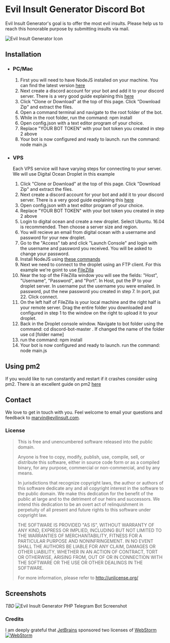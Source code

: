 # Evil Insult Generator Discord Bot

Evil Insult Generator's goal is to offer the most evil insults. Please help us to reach this honorable purpose by submitting insults
via mail.

![Evil Insult Generator Icon](https://cloud.githubusercontent.com/assets/22981912/19600664/5521d010-97a6-11e6-9f67-fec931b199d7.png)

## Installation


*	### PC/Mac
    1. First you will need to have NodeJS installed on your machine. You can find the latest version [here](https://nodejs.org/en/)
    2. Next create a discord account for your bot and add it to your discord server. There is a very good guide explaining this [here](https://github.com/reactiflux/discord-irc/wiki/Creating-a-discord-bot-&-getting-a-token)
	3. Click "Clone or Download" at the top of this page. Click "Download Zip" and extract the files.
	4. Open a command terminal and navigate to the root folder of the bot.
	5. While in the root folder, run the command: npm install
	6. Open config.json with a text editor program of your choice.
	7. Replace "YOUR BOT TOKEN" with your bot token you created in step 2 above
	8. Your bot is now configured and ready to launch. run the command: node main.js

*	### VPS
    Each VPS service will have varying steps for connecting to your server. We will use Digital Ocean Droplet in this example
    1. Click "Clone or Download" at the top of this page. Click "Download Zip" and extract the files.
    2. Next create a discord account for your bot and add it to your discord server. There is a very good guide explaining this [here](https://github.com/reactiflux/discord-irc/wiki/Creating-a-discord-bot-&-getting-a-token)
    3. Open config.json with a text editor program of your choice.
	4. Replace "YOUR BOT TOKEN" with your bot token you created in step 2 above
	5. Login to digital ocean and create a new droplet. Select Ubuntu. 16.04 is recommended. Then choose a server size and region.
	6. You will recieve an email from digital ocean with a username and password for your new droplet.
	7. Go to the "Access" tab and click "Launch Console" and login with the username and password you received. You will be asked to change your password.
	8. Install NodeJS using [these commands](https://tecadmin.net/install-latest-nodejs-npm-on-ubuntu/)
	9. Next we need to connect to the droplet using an FTP client. For this example we're goint to use [FileZilla](https://filezilla-project.org/)
	10. Near the top of the FileZilla window you will see the fields: "Host", "Username", "Password", and "Port". In Host, put the IP to your droplet server. In username put the username you were emailed. In password, put the new password you created in step 7. In port, put 22. Click connect.
	11. On the left half of FileZilla is your local machine and the right half is your remote server. Drag the entire folder you downloaded and configured in step 1 to the window on the right to upload it to your droplet.
	12. Back in the Droplet console window. Navigate to bot folder using the command: cd discord-bot-master  . If changed the name of the folder use cd [folder name]
	13. run the command: npm install
	14. Your bot is now configured and ready to launch. run the command: node main.js


## Using pm2

If you would like to run constantly and restart if it crashes consider using pm2. There is an excellent guide on pm2 [here](http://pm2.keymetrics.io/docs/usage/quick-start/)




## Contact

We love to get in touch with you. Feel welcome to email your questions and feedback to [marvin@evilinsult.com](mailto:marvin@evilinsult.com).

### License
> This is free and unencumbered software released into the public domain.
>
> Anyone is free to copy, modify, publish, use, compile, sell, or
> distribute this software, either in source code form or as a compiled
> binary, for any purpose, commercial or non-commercial, and by any
> means.
>
> In jurisdictions that recognize copyright laws, the author or authors
> of this software dedicate any and all copyright interest in the
> software to the public domain. We make this dedication for the benefit
> of the public at large and to the detriment of our heirs and
> successors. We intend this dedication to be an overt act of
> relinquishment in perpetuity of all present and future rights to this
> software under copyright law.
>
> THE SOFTWARE IS PROVIDED "AS IS", WITHOUT WARRANTY OF ANY KIND,
> EXPRESS OR IMPLIED, INCLUDING BUT NOT LIMITED TO THE WARRANTIES OF
> MERCHANTABILITY, FITNESS FOR A PARTICULAR PURPOSE AND NONINFRINGEMENT.
> IN NO EVENT SHALL THE AUTHORS BE LIABLE FOR ANY CLAIM, DAMAGES OR
> OTHER LIABILITY, WHETHER IN AN ACTION OF CONTRACT, TORT OR OTHERWISE,
> ARISING FROM, OUT OF OR IN CONNECTION WITH THE SOFTWARE OR THE USE OR
> OTHER DEALINGS IN THE SOFTWARE.
>
> For more information, please refer to <http://unlicense.org/>

## Screenshots
_TBD_
![Evil Insult Generator PHP Telegram Bot Screenshot](https://cloud.githubusercontent.com/assets/23016876/19628589/82888d5c-9961-11e6-8bc3-dceeec130800.png)

### Credits
I am deeply grateful that [JetBrains](https://www.jetbrains.com/) sponsored two licenses of [WebStorm](https://www.jetbrains.com/webstorm/)
[![WebStorm](https://user-images.githubusercontent.com/16610908/28754026-65f4866a-753d-11e7-97cb-9c59fffbc9a6.png)](https://www.jetbrains.com/webstorm/)
